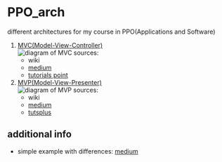 # PPO_arch
different architectures for my course in PPO(Applications and Software)

1. [MVC(Model-View-Controller)][mvc_wiki]\
    ![diagram of MVC][mvc_img]
    sources:
    * wiki
    * [medium][mvc_link_1]
    * [tutorials point][mvc_link_2]
2. [MVP(Model-View-Presenter)][mvp_wiki]\
    ![diagram of MVP][mvp_img]
    sources:
    * wiki
    * [medium][mvp_link_1]
    * [tutsplus][mvp_link_2]

additional info
---------------
* simple example with differences: [medium][additional_info]

[mvc_wiki]: https://en.wikipedia.org/wiki/Model%E2%80%93view%E2%80%93controller
[mvc_img]: https://upload.wikimedia.org/wikipedia/commons/a/a0/MVC-Process.svg "Diagram of MVC"
[mvc_link_1]: https://medium.com/upday-devs/android-architecture-patterns-part-1-model-view-controller-3baecef5f2b6
[mvc_link_2]: https://www.tutorialspoint.com/python_design_patterns/python_design_patterns_model_view_controller.htm
[mvp_wiki]: https://en.wikipedia.org/wiki/Model%E2%80%93view%E2%80%93presenter
[mvp_img]: https://upload.wikimedia.org/wikipedia/commons/d/dc/Model_View_Presenter_GUI_Design_Pattern.png "Diagram of MVP"
[mvp_link_1]: https://medium.com/@cervonefrancesco/model-view-presenter-android-guidelines-94970b430ddf
[mvp_link_2]: https://code.tutsplus.com/tutorials/an-introduction-to-model-view-presenter-on-android--cms-26162
[additional_info]: https://medium.com/cr8resume/make-you-hand-dirty-with-mvp-model-view-presenter-eab5b5c16e42